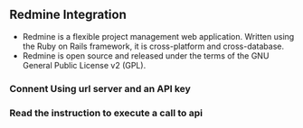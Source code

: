 ## Redmine Integration
- Redmine is a flexible project management web application. Written using the Ruby on Rails framework, it is cross-platform and cross-database.
- Redmine is open source and released under the terms of the GNU General Public License v2 (GPL).

### Connent Using url server and an API key

### Read the instruction to execute a call to api

         